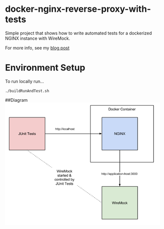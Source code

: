 docker-nginx-reverse-proxy-with-tests
=====
Simple project that shows how to write automated tests for a dockerized NGINX instance with WireMock.

For more info, see my [blog post](http://phillbarber.blogspot.co.uk/2015/05/how-to-write-end-to-end-tests-for-nginx.html)

Environment Setup
=================
To run locally run...

```
./buildRunAndTest.sh
```

##Diagram
![Architecture Diagram](diagram.png)

